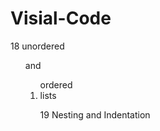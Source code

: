 # Visial-Code

18  unordered <ul> and 
      <ol>ordered 
            <li>lists
            
19 Nesting and Indentation
